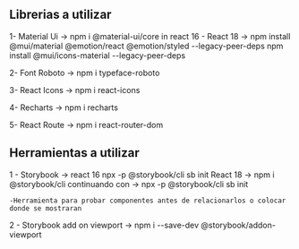 ## Librerias a utilizar 

1- Material Ui -> npm i @material-ui/core in react 16 
    - React 18 -> npm install @mui/material @emotion/react @emotion/styled --legacy-peer-deps
                  npm install @mui/icons-material --legacy-peer-deps

2- Font Roboto -> npm i typeface-roboto

3- React Icons -> npm i react-icons

4- Recharts -> npm i recharts

5- React Route -> npm i react-router-dom

## Herramientas a utilizar 

1 - Storybook -> react 16 npx -p @storybook/cli sb init 
                 React 18 ->  npm i @storybook/cli continuando con -> npx -p @storybook/cli sb init

    -Herramienta para probar componentes antes de relacionarlos o colocar donde se mostraran
2 - Storybook add on viewport -> npm i --save-dev @storybook/addon-viewport

